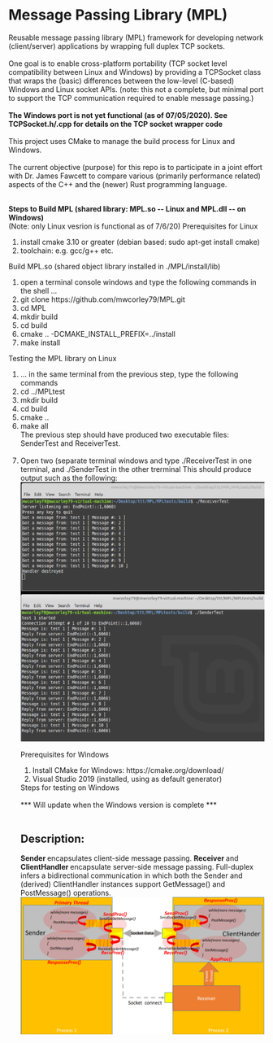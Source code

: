# Message Passing Library (MPL) 
Reusable message passing library (MPL) framework for developing network (client/server) applications by wrapping full duplex TCP sockets.  <br> <br>
One goal is to enable cross-platform portability (TCP socket level compatibility between Linux and Windows) by providing a TCPSocket class that wraps the (basic) differences between the low-level (C-based) Windows and Linux socket APIs.  (note: this not a complete, but minimal port to support the TCP communication required to enable message passing.) <br> <br>
<b> The Windows port is not yet functional (as of 07/05/2020). See TCPSocket.h/.cpp for details on the TCP socket wrapper code </b> <br><br>
This project uses CMake to manage the build process for Linux and Windows.  <br> <br>
The current objective (purpose) for this repo is to participate in a joint effort with Dr. James Fawcett to compare various (primarily performance related) aspects of the C++ and the (newer) Rust programming language. <br><br>

<b> Steps to Build MPL (shared library: MPL.so -- Linux and MPL.dll -- on Windows) </b> <br> 
(Note: only Linux vesrion is functional as of 7/6/20)
Prerequisites for Linux
<ol>
  <li> install cmake 3.10 or greater (debian based:  sudo apt-get install cmake) </li>
  <li> toolchain: e.g. gcc/g++ etc. </li>
</ol>
Build MPL.so (shared object library installed in ./MPL/install/lib)
<ol> 
  <li> open a terminal console windows and type the following commands in the shell ... 
  <li> git clone https://github.com/mwcorley79/MPL.git </li>
  <li> cd MPL</li>
  <li> mkdir build </li>
  <li> cd build </li>
  <li> cmake .. -DCMAKE_INSTALL_PREFIX=../install </li>
  <li> make install </li>
 </ol>
 Testing the MPL library on Linux
 <ol>
  <li>  ... in the same terminal from the previous step, type the following commands </li>
  <li> cd ../MPLtest </li>
  <li> mkdir build </li>
  <li> cd build </li>
  <li> cmake .. </li>
  <li> make all </li>
  The previous step should have produced two executable files: SenderTest and ReceiverTest. </br></br>
  <li> Open two (separate terminal windows and type ./ReceiverTest in one terminal, and ./SenderTest in the other trerminal
       This should produce output such as the following: </i>
  <img src="./output.PNG"/>  
  
Prerequisites for Windows
  <ol>
    <li> Install CMake for Windows: https://cmake.org/download/ </li>
    <li> Visual Studio 2019 (installed, using as default generator)</li>
  </ol>
  Steps for testing on Windows <br><br>
  *** Will update when the Windows version is complete *** <br><br>
  
  <H2>Description:</H2>
  <b> Sender </b> encapsulates client-side message passing. <b> Receiver </b> and <b> ClientHandler </b> encapsulate server-side message passing. Full-duplex infers a       bidirectional communication in which both the Sender and (derived) ClientHandler instances support GetMessage() and PostMessage() operations. 
  <img src="./concept.PNG"/>  

